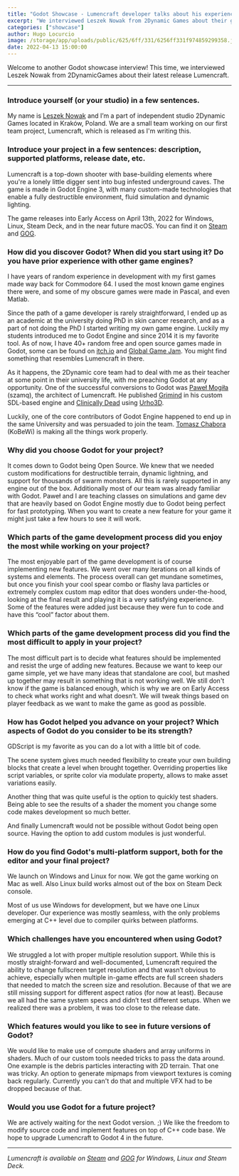 ```yaml
---
title: "Godot Showcase - Lumencraft developer talks about his experience"
excerpt: "We interviewed Leszek Nowak from 2Dynamic Games about their game Lumencraft, which is made with Godot."
categories: ["showcase"]
author: Hugo Locurcio
image: /storage/app/uploads/public/625/6ff/331/6256ff331f974859299358.jpg
date: 2022-04-13 15:00:00
---
```


Welcome to another Godot showcase interview! This time, we interviewed Leszek Nowak from 2DynamicGames about their latest release Lumencraft.

___

### Introduce yourself (or your studio) in a few sentences.

My name is [Leszek Nowak](https://twitter.com/JohnMeadow3) and I’m a part of independent studio 2Dynamic Games located in Kraków, Poland. We are a small team working on our first team project, Lumencraft, which is released as I'm writing this.

### Introduce your project in a few sentences: description, supported platforms, release date, etc.

Lumencraft is a top-down shooter with base-building elements where you're a lonely little digger sent into bug infested underground caves. 
The game is made in Godot Engine 3, with many custom-made technologies that enable a fully destructible environment, fluid simulation and dynamic lighting.

The game releases into Early Access on April 13th, 2022 for Windows, Linux, Steam Deck, and in the near future macOS. 
You can find it on [Steam](https://store.steampowered.com/app/1713810/Lumencraft/) and [GOG](https://www.gog.com/en/game/lumencraft).

### How did you discover Godot? When did you start using it? Do you have prior experience with other game engines?

I have years of random experience in development with my first games made way back for Commodore 64. I used the most known game engines there were, and some of my obscure games were made in Pascal, and even Matlab.

Since the path of a game developer is rarely straightforward, I ended up as an academic at the university doing PhD in skin cancer research, and as a part of not doing the PhD I started writing my own game engine. Luckily my students introduced me to Godot Engine and since 2014 it is my favorite tool. As of now, I have 40+ random free and open source games made in Godot, some can be found on [itch.io](https://johnmeadow.itch.io/) and [Global Game Jam](https://globalgamejam.org/users/john-meadow). You might find something that resembles Lumencraft in there.

As it happens, the 2Dynamic core team had to deal with me as their teacher at some point in their university life, with me preaching Godot at any opportunity. 
One of the successful conversions to Godot was [Paweł Mogiła](https://twitter.com/PawelMogila) (szamq), the architect of Lumencraft. He published [Grimind](https://store.steampowered.com/app/265380/Grimind/) in his custom SDL-based engine and [Clinically Dead](https://store.steampowered.com/app/927840/Clinically_Dead/) using [Urho3D](https://urho3d.io/).

Luckily, one of the core contributors of Godot Engine happened to end up in the same University and was persuaded to join the team. [Tomasz Chabora](https://twitter.com/KoBeWi_) (KoBeWi) is making all the things work properly.

### Why did you choose Godot for your project?

It comes down to Godot being Open Source. We knew that we needed custom modifications for destructible terrain, dynamic lightning, and support for thousands of swarm monsters. All this is rarely supported in any engine out of the box. Additionally most of our team was already familiar with Godot. 
Paweł and I are teaching classes on simulations and game dev that are heavily based on Godot Engine mostly due to Godot being perfect for fast prototyping.
When you want to create a new feature for your game it might just take a few hours to see it will work.

### Which parts of the game development process did you enjoy the most while working on your project?

The most enjoyable part of the game development is of course implementing new features. We went over many iterations on all kinds of systems and elements. The process overall can get mundane sometimes, but once you finish your cool spear combo or flashy lava particles or extremely complex custom map editor that does wonders under-the-hood, looking at the final result and playing it is a very satisfying experience. Some of the features were added just because they were fun to code and have this “cool” factor about them.

### Which parts of the game development process did you find the most difficult to apply in your project?

The most difficult part is to decide what features should be implemented and resist the urge of adding new features. Because we want to keep our game simple, yet we have many ideas that standalone are cool, but mashed up together may result in something that is not working well. We still don't know if the game is balanced enough, which is why we are on Early Access to check what works right and what doesn’t. We will tweak things based on player feedback as we want to make the game as good as possible.

### How has Godot helped you advance on your project? Which aspects of Godot do you consider to be its strength?

GDScript is my favorite as you can do a lot with a little bit of code.

The scene system gives much needed flexibility to create your own building blocks that create a level when brought together. Overriding properties like script variables, or sprite color via modulate property, allows to make asset variations easily.

Another thing that was quite useful is the option to quickly test shaders. Being able to see the results of a shader the moment you change some code makes development so much better.

And finally Lumencraft would not be possible without Godot being open source. Having the option to add custom modules is just wonderful.

### How do you find Godot's multi-platform support, both for the editor and your final project?

We launch on Windows and Linux for now. We got the game working on Mac as well. Also Linux build works almost out of the box on Steam Deck console.

Most of us use Windows for development, but we have one Linux developer. Our experience was mostly seamless, with the only problems emerging at C++ level due to compiler quirks between platforms.

### Which challenges have you encountered when using Godot?

We struggled a lot with proper multiple resolution support. While this is mostly straight-forward and well-documented, Lumencraft required the ability to change fullscreen target resolution and that wasn’t obvious to achieve, especially when multiple in-game effects are full screen shaders that needed to match the screen size and resolution. Because of that we are still missing support for different aspect ratios (for now at least). Because we all had the same system specs and didn’t test different setups. When we realized there was a problem, it was too close to the release date.

### Which features would you like to see in future versions of Godot?

We would like to make use of compute shaders and array uniforms in shaders. Much of our custom tools needed tricks to pass the data around. One example is the debris particles interacting with 2D terrain. That one was tricky. 
An option to generate mipmaps from viewport textures is coming back regularly. Currently you can't do that and multiple VFX had to be dropped because of that.

### Would you use Godot for a future project?

We are actively waiting for the next Godot version. ;)
We like the freedom to modify source code and implement features on top of C++ code base. We hope to upgrade Lumencraft to Godot 4 in the future.

___

*Lumencraft is available on [Steam](https://store.steampowered.com/app/1713810/Lumencraft/) and [GOG](https://www.gog.com/en/game/lumencraft) for Windows, Linux and Steam Deck.*